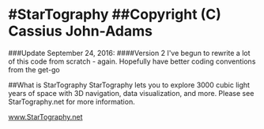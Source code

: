 #StarTography
##Copyright (C) Cassius John-Adams
=======
###Update September 24, 2016:
####Version 2
I've begun to rewrite a lot of this code from scratch - again.  Hopefully have better coding conventions from the get-go

##What is StarTography
StarTography lets you to explore 3000 cubic light years of space with 3D navigation, data visualization, and more. Please see StarTography.net for more information.

www.StarTography.net
